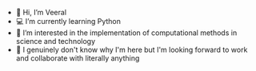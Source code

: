 - 👾 Hi, I’m Veeral
- 💻 I’m currently learning Python
- 🔭 I’m interested in the implementation of computational methods in science and technology
- 👀 I genuinely don't know why I'm here but I'm looking forward to work and collaborate with literally anything

<!---
Omnirem/Omnirem is a ✨ special ✨ repository because its `README.md` (this file) appears on your GitHub profile.
You can click the Preview link to take a look at your changes.
--->
